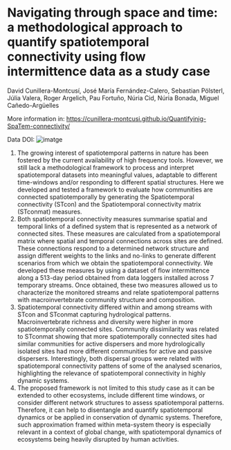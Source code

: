 # Navigating through space and time: a methodological approach to quantify spatiotemporal connectivity using flow intermittence data as a study case

David Cunillera-Montcusí, José María Fernández-Calero, Sebastian Pölsterl, Júlia Valera, Roger Argelich, Pau Fortuño, Núria Cid, Núria Bonada, Miguel Cañedo-Argüelles

More information in: https://cunillera-montcusi.github.io/Quantifyinig-SpaTem-connectivity/

Data DOI: ![imatge](https://user-images.githubusercontent.com/48903687/227178934-68fae8e4-117b-4510-aefd-20f050dde3b4.png)

1. The growing interest of spatiotemporal patterns in nature has been fostered by the current availability of high frequency tools. However, we still lack a methodological framework to process and interpret spatiotemporal datasets into meaningful values, adaptable to different time-windows and/or responding to different spatial structures. Here we developed and tested a framework to evaluate how communities are connected spatiotemporally by generating the Spatiotemporal connectivity (STcon) and the Spatiotemporal connectivity matrix (STconmat) measures.
2. Both spatiotemporal connectivity measures summarise spatial and temporal links of a defined system that is represented as a network of connected sites. These measures are calculated from a spatiotemporal matrix where spatial and temporal connections across sites are defined. These connections respond to a determined network structure and assign different weights to the links and no-links to generate different scenarios from which we obtain the spatiotemporal connectivity. We developed these measures by using a dataset of flow intermittence along a 513-day period obtained from data loggers installed across 7 temporary streams. Once obtained, these two measures allowed us to characterize the monitored streams and relate spatiotemporal patterns with macroinvertebrate community structure and composition.
3. Spatiotemporal connectivity differed within and among streams with STcon and STconmat capturing hydrological patterns. Macroinvertebrate richness and diversity were higher in more spatiotemporally connected sites. Community dissimilarity was related to STconmat showing that more spatiotemporally connected sites had similar communities for active dispersers and more hydrologically isolated sites had more different communities for active and passive dispersers. Interestingly, both dispersal groups were related with spatiotemporal connectivity pattens of some of the analysed scenarios, highlighting the relevance of spatiotemporal connectivity in highly dynamic systems. 
4. The proposed framework is not limited to this study case as it can be extended to other ecosystems, include different time windows, or consider different network structures to assess spatiotemporal patterns. Therefore, it can help to disentangle and quantify spatiotemporal dynamics or be applied in conservation of dynamic systems. Therefore, such approximation framed within meta-system theory is especially relevant in a context of global change, with spatiotemporal dynamics of ecosystems being heavily disrupted by human activities.
